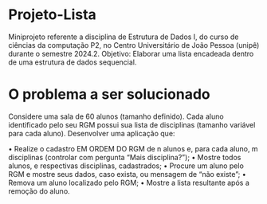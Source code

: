 # Projeto-Lista

Miniprojeto referente a disciplina de Estrutura de Dados I, do curso de ciências da computação P2, no Centro Universitário de João Pessoa (unipê) durante o semestre 2024.2.
Objetivo: Elaborar uma lista encadeada dentro de uma estrutura de dados sequencial.


# O problema a ser solucionado

Considere uma sala de 60 alunos (tamanho definido). Cada aluno identificado pelo seu RGM possui sua lista de disciplinas (tamanho
variável para cada aluno). Desenvolver uma aplicação que:

  • Realize o cadastro EM ORDEM DO RGM de n alunos e, para cada aluno, m disciplinas (controlar com pergunta “Mais disciplina?”);
  • Mostre todos alunos, e respectivas disciplinas, cadastrados;
  • Procure um aluno pelo RGM e mostre seus dados, caso exista, ou mensagem de “não existe”;
  • Remova um aluno localizado pelo RGM;
  • Mostre a lista resultante após a remoção do aluno.
